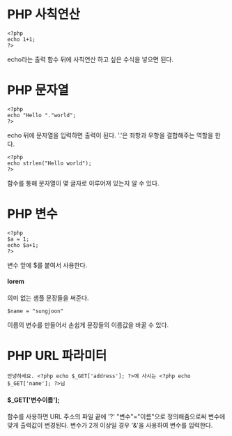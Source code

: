 # PHP 사칙연산

    <?php
    echo 1+1;
    ?>

echo라는 출력 함수 뒤에 사칙연산 하고 싶은 수식을 넣으면 된다.

# PHP 문자열
    
    <?php
    echo "Hello "."world";
    ?>

echo 뒤에 문자열을 입력하면 출력이 된다. '.'은 좌항과 우항을 결합해주는 역할을 한다.

    <?php
    echo strlen("Hello world");
    ?>

함수를 통해 문자열이 몇 글자로 이루어져 있는지 알 수 있다.

# PHP 변수
    
    <?php
    $a = 1;
    echo $a+1;
    ?>

변수 앞에 $를 붙여서 사용한다.

#### lorem
의미 없는 샘플 문장들을 써준다.

    $name = "sungjoon"

이름의 변수를 만들어서 손쉽게 문장들의 이름값을 바꿀 수 있다.

# PHP URL 파라미터
    
    안녕하세요. <?php echo $_GET['address']; ?>에 사시는 <?php echo $_GET['name']; ?>님

#### $_GET['변수이름'];
함수를 사용하면 URL 주소의 파일 끝에 '?' "변수"="이름"으로 정의해줌으로써 변수에 맞게 출력값이 변경된다. 변수가 2개 이상일 경우 '&'을 사용하여 변수를 입력한다.
